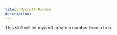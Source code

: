 ```yaml
---
titel: Mycroft-Random
description: 
---
```

This skill will let mycroft create n number from a to b.
